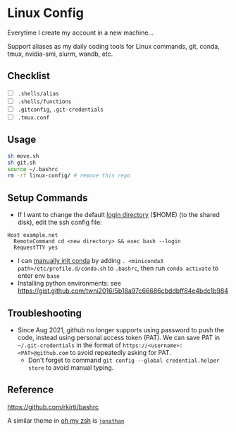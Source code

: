 # Linux Config

Everytime I create my account in a new machine...

Support aliases as my daily coding tools for Linux commands, git, conda, tmux, nvidia-smi, slurm, wandb, etc. 

## Checklist
- [ ] `.shells/alias`
- [ ] `.shells/functions`
- [ ] `.gitconfig`, `.git-credentials`
- [ ] `.tmux.conf`

## Usage
```bash
sh move.sh
sh git.sh
source ~/.bashrc
rm -rf linux-config/ # remove this repo
```

## Setup Commands
- If I want to change the default [login directory](https://serverfault.com/a/167439) ($HOME) (to the shared disk), edit the ssh config file:
```
Host example.net
  RemoteCommand cd <new directory> && exec bash --login
  RequestTTY yes
```
- I can [manually init conda](https://askubuntu.com/a/1080052) by adding `. <miniconda3 path>/etc/profile.d/conda.sh` to `.bashrc`, then run `conda activate` to enter env `base`
- Installing python environments: see https://gist.github.com/twni2016/5b18a97c66686cbddbff84e4bdc1b984 

## Troubleshooting
- Since Aug 2021, github no longer supports using password to push the code, instead using personal access token (PAT). We can save PAT in `~/.git-credentials` in the format of `https://<username>:<PAT>@github.com` to avoid repeatedly asking for PAT.
  - Don't forget to command `git config --global credential.helper store` to avoid manual typing.  

## Reference
https://github.com/rkirti/bashrc

A similar theme in [oh my zsh](https://github.com/ohmyzsh/ohmyzsh) is [`jonathan`](https://github.com/ohmyzsh/ohmyzsh/wiki/Themes#jonathan)
